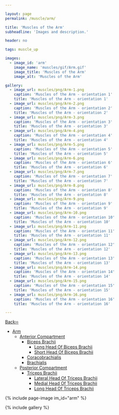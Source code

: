 ```yaml
---

layout: page
permalink: /muscle/arm/

title: 'Muscles of the Arm'
subheadline: 'Images and description.'

header: no

tags: muscle_up

images:
  - image_id: 'arm'
    image_name: 'muscles/gif/Arm.gif'
    image_title: 'Muscles of the Arm'
    image_alt: 'Muscles of the Arm' 

gallery:
  - image_url: muscles/png/Arm-1.png
    caption: 'Muscles of the Arm - orientation 1'
    title: 'Muscles of the Arm - orientation 1'
  - image_url: muscles/png/Arm-2.png
    caption: 'Muscles of the Arm - orientation 2'
    title: 'Muscles of the Arm - orientation 2'
  - image_url: muscles/png/Arm-3.png
    caption: 'Muscles of the Arm - orientation 3'
    title: 'Muscles of the Arm - orientation 3'
  - image_url: muscles/png/Arm-4.png
    caption: 'Muscles of the Arm - orientation 4'
    title: 'Muscles of the Arm - orientation 4'
  - image_url: muscles/png/Arm-5.png
    caption: 'Muscles of the Arm - orientation 5'
    title: 'Muscles of the Arm - orientation 5'
  - image_url: muscles/png/Arm-6.png
    caption: 'Muscles of the Arm - orientation 6'
    title: 'Muscles of the Arm - orientation 6'
  - image_url: muscles/png/Arm-7.png
    caption: 'Muscles of the Arm - orientation 7'
    title: 'Muscles of the Arm - orientation 7'
  - image_url: muscles/png/Arm-8.png
    caption: 'Muscles of the Arm - orientation 8'
    title: 'Muscles of the Arm - orientation 8'
  - image_url: muscles/png/Arm-9.png
    caption: 'Muscles of the Arm - orientation 9'
    title: 'Muscles of the Arm - orientation 9'
  - image_url: muscles/png/Arm-10.png
    caption: 'Muscles of the Arm - orientation 10'
    title: 'Muscles of the Arm - orientation 10'
  - image_url: muscles/png/Arm-11.png
    caption: 'Muscles of the Arm - orientation 11'
    title: 'Muscles of the Arm - orientation 11'
  - image_url: muscles/png/Arm-12.png
    caption: 'Muscles of the Arm - orientation 12'
    title: 'Muscles of the Arm - orientation 12'
  - image_url: muscles/png/Arm-13.png
    caption: 'Muscles of the Arm - orientation 13'
    title: 'Muscles of the Arm - orientation 13'
  - image_url: muscles/png/Arm-14.png
    caption: 'Muscles of the Arm - orientation 14'
    title: 'Muscles of the Arm - orientation 14'
  - image_url: muscles/png/Arm-15.png
    caption: 'Muscles of the Arm - orientation 15'
    title: 'Muscles of the Arm - orientation 15'
  - image_url: muscles/png/Arm-16.png
    caption: 'Muscles of the Arm - orientation 16'
    title: 'Muscles of the Arm - orientation 16'

---
```


[Back››](/muscle/)

- [Arm](/muscle/arm/)
  - [Anterior Compartment](/muscle/arm/anterior/)
    - [Biceps Brachii](/muscle/arm/bicepsbrachii/)
      - [Long Head Of Biceps Brachii](/muscle/arm/longbicepsbrachii/)
      - [Short Head Of Biceps Brachii](/muscle/arm/shortbicepsbrachii/)
    - [Coracobrachialis](/muscle/arm/coracobrachialis/)
    - [Brachialis](/muscle/arm/brachialis/)
  - [Posterior Compartment](/muscle/arm/posterior/)
    - [Triceps Brachii](/muscle/arm/tricepsbrachii/)
      - [Lateral Head Of Triceps Brachii](/muscle/arm/lateraltricepsbrachii/)
      - [Medial Head Of Triceps Brachii](/muscle/arm/medialtricepsbrachii/)
      - [Long Head Of Triceps Brachii](/muscle/arm/longtricepsbrachii/)

{% include page-image im_id="arm" %}

{% include gallery %}
